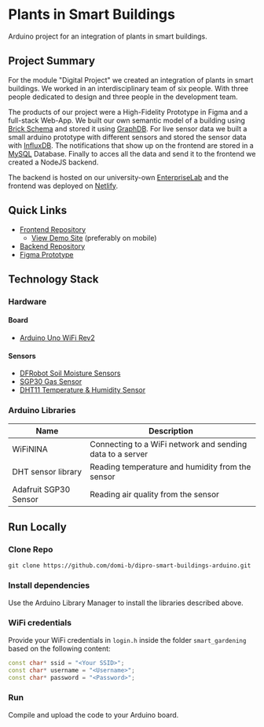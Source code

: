 # Plants in Smart Buildings

Arduino project for an integration of plants in smart buildings.

## Project Summary

For the module "Digital Project" we created an integration of plants in smart buildings. We worked in an interdisciplinary team of six people. With three people dedicated to design and three people in the development team.

The products of our project were a High-Fidelity Prototype in Figma and a full-stack Web-App. We built our own semantic model of a building using [Brick Schema](https://brickschema.org/) and stored it using [GraphDB](https://graphdb.ontotext.com/). For live sensor data we built a small arduino prototype with different sensors and stored the sensor data with [InfluxDB](https://www.influxdata.com/). The notifications that show up on the frontend are stored in a [MySQL](https://www.mysql.com/) Database. Finally to acces all the data and send it to the frontend we created a NodeJS backend.

The backend is hosted on our university-own [EnterpriseLab](https://eportal.enterpriselab.ch/) and the frontend was deployed on [Netlify](https://www.netlify.com/).

## Quick Links

- [Frontend Repository](https://github.com/gina6/dipro-smart-buildings-frontend)
  - [View Demo Site](https://dipro-smart-building.netlify.app/) (preferably on mobile)
- [Backend Repository](https://github.com/patriciqa/dipro-smart-gardening-backend)
- [Figma Prototype](https://www.figma.com/proto/ohBlXQhGunPGbnQFVygLhO/DIPRO---Design-Konzept?node-id=738%3A8435&scaling=scale-down&page-id=609%3A2480&starting-point-node-id=738%3A8435&show-proto-sidebar=1)

## Technology Stack

### Hardware

#### Board

- [Arduino Uno WiFi Rev2](https://docs.arduino.cc/hardware/uno-wifi-rev2)

#### Sensors

- [DFRobot Soil Moisture Sensors](https://wiki.dfrobot.com/Moisture_Sensor__SKU_SEN0114_)
- [SGP30 Gas Sensor](https://learn.adafruit.com/adafruit-sgp30-gas-tvoc-eco2-mox-sensor)
- [DHT11 Temperature & Humidity Sensor](https://service.allnet.de/index.php?/Knowledgebase/Article/View/287/0/allnet-4duino-sensor-temperatur--luftfeuchte-dht11)

### Arduino Libraries

| Name                  | Description                                               |
| --------------------- | --------------------------------------------------------- |
| WiFiNINA              | Connecting to a WiFi network and sending data to a server |
| DHT sensor library    | Reading temperature and humidity from the sensor          |
| Adafruit SGP30 Sensor | Reading air quality from the sensor                       |

## Run Locally

### Clone Repo

```
git clone https://github.com/domi-b/dipro-smart-buildings-arduino.git
```

### Install dependencies

Use the Arduino Library Manager to install the libraries described above.

### WiFi credentials

Provide your WiFi credentials in `login.h` inside the folder `smart_gardening` based on the following content:

```cpp
const char* ssid = "<Your SSID>";
const char* username = "<Username>";
const char* password = "<Password>";
```

### Run

Compile and upload the code to your Arduino board.
